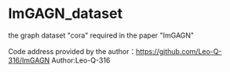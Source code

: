 # ImGAGN_dataset
the graph dataset "cora" required in the paper "ImGAGN"

Code address provided by the author：https://github.com/Leo-Q-316/ImGAGN
Author:Leo-Q-316 
